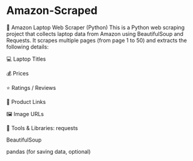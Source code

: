# Amazon-Scraped

🛒 Amazon Laptop Web Scraper (Python)
This is a Python web scraping project that collects laptop data from Amazon using BeautifulSoup and Requests. It scrapes multiple pages (from page 1 to 50) and extracts the following details:

💻 Laptop Titles

💰 Prices

⭐ Ratings / Reviews

🔗 Product Links

🖼️ Image URLs

🧰 Tools & Libraries:
requests

BeautifulSoup

pandas (for saving data, optional)
